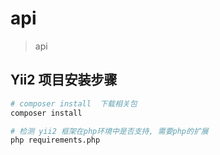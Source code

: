 # api

> api

## Yii2 项目安装步骤

``` bash
# composer install  下载相关包
composer install

# 检测 yii2 框架在php环境中是否支持, 需要php的扩展
php requirements.php

```

